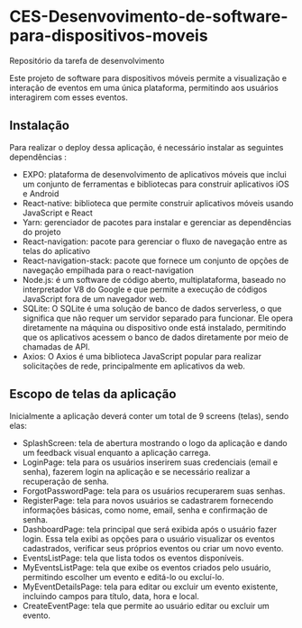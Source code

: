 # CES-Desenvovimento-de-software-para-dispositivos-moveis
Repositório da tarefa de desenvolvimento

Este projeto de software para dispositivos móveis permite a visualização e interação de eventos em uma única plataforma, permitindo aos usuários interagirem com esses eventos.

## Instalação
Para realizar o deploy dessa aplicação, é necessário instalar as seguintes dependências : 

<ul>
  <li> EXPO: plataforma de desenvolvimento de aplicativos móveis que inclui um conjunto de ferramentas e bibliotecas para construir aplicativos iOS e Android</li>
  <li> React-native: biblioteca que permite construir aplicativos móveis usando JavaScript e React</li>
  <li> Yarn: gerenciador de pacotes para instalar e gerenciar as dependências do projeto</li>
  <li> React-navigation: pacote para gerenciar o fluxo de navegação entre as telas do aplicativo</li>
  <li> React-navigation-stack: pacote que fornece um conjunto de opções de navegação empilhada para o react-navigation </li>
  <li> Node.js: é um software de código aberto, multiplataforma, baseado no interpretador V8 do Google e que permite a execução de códigos JavaScript fora de um navegador web. </li>
  <li> SQLite: O SQLite é uma solução de banco de dados serverless, o que significa que não requer um servidor separado para funcionar. Ele opera diretamente na máquina ou dispositivo onde está instalado, permitindo que os aplicativos acessem o banco de dados diretamente por meio de chamadas de API.
  </li>
  <li> Axios: O Axios é uma biblioteca JavaScript popular para realizar solicitações de rede, principalmente em aplicativos da web. </li>

  
</ul> 

## Escopo de telas da aplicação
Inicialmente a aplicação deverá conter um total de 9 screens (telas), sendo elas:
<ul>
  <li> SplashScreen: tela de abertura mostrando o logo da aplicação e dando um feedback visual enquanto a aplicação carrega.</li> 
  <li> LoginPage: tela para os usuários inserirem suas credenciais (email e senha), fazerem login na aplicação e se necessário realizar a recuperação de senha.</li>
  <li> ForgotPasswordPage: tela para os usuários recuperarem suas senhas.</li>
  <li> RegisterPage: tela para novos usuários se cadastrarem fornecendo informações básicas, como nome, email, senha e confirmação de senha.</li>
  <li> DashboardPage: tela principal que será exibida após o usuário fazer login. Essa tela exibi as opções para o usuário visualizar os eventos cadastrados, verificar seus próprios eventos ou criar um novo evento.</li>
  <li> EventsListPage: tela que lista todos os eventos disponíveis.</li>
  <li> MyEventsListPage: tela que exibe os eventos criados pelo usuário, permitindo escolher um evento e editá-lo ou excluí-lo. </li> 
  <li> MyEventDetailsPage: tela para editar ou excluir um evento existente, incluindo campos para título, data, hora e local. </li> 
  <li> CreateEventPage: tela que permite ao usuário editar ou excluir um evento. </li>   
</ul> 
